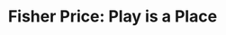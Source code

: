 ---
collection_archive: false
collection_category:
  - Studio
  - Kids
  - Advertising
  - Color
  - Humor
  - Still Life + Details
  - Advertising
  - Reportage
  - Still Life + Details
  - Environments
  - Portraits
collection_content: ''
collection_cover: 'https://d1sf55qlb7p6hz.cloudfront.net/wk_fisher-horizontalthumbs-1.jpg'
collection_cover_mobile: 'https://d1sf55qlb7p6hz.cloudfront.net/verticalcovers-47.jpg'
collection_description: >-
  John Goodman as the classic Fisher Price farmer for Wieden Kennedy. Sometimes
  great projects are executed but never seen to completion. 


  Scroll for scenes around set and the Ringan Ledwidge directed :60. You will
  also find the additional component of the commission where I capture classic
  fisher price toys juxtaposed around set and the Universal Studio Lot. 
collection_description_alignment: center
collection_filter: Commissioned + Stock
collection_hidden: false
collection_meta: Featuring John Goodman for Wieden Kennedy
collection_preview:
  - 'https://d1sf55qlb7p6hz.cloudfront.net/wk_fisher-horizontalthumbs-7.jpg'
  - 'https://d1sf55qlb7p6hz.cloudfront.net/wk_fisher-horizontalthumbs-1.jpg'
  - 'https://d1sf55qlb7p6hz.cloudfront.net/wk_fisher-horizontalthumbs-3.jpg'
  - 'https://d1sf55qlb7p6hz.cloudfront.net/wk_fisher-horizontalthumbs-2.jpg'
  - 'https://d1sf55qlb7p6hz.cloudfront.net/wk_fisher-horizontalthumbs-5.jpg'
  - 'https://d1sf55qlb7p6hz.cloudfront.net/wk_fisher-horizontalthumbs-4.jpg'
cover_image: 'https://d1sf55qlb7p6hz.cloudfront.net/wk_fisher-horizontalthumbs-6 copy.jpg'
date: ''
hide_footer: true
layout: blocks
logo: ''
navigation_theme: white
px_extra: true
slug: fisher-price
theme_color: '#E0AADC'
theme_color_all_works: '#FFE27A'
title: 'Fisher Price: Play is a Place '
collection_awards:
  - content: |-
      **2019**  
      AP 35: American Photography Annual 35  
      Best Personal Work Series:  
      "Phoenix: A Dystopian Legoland That Tastes Like Candy"
    template: popup-text-element
collection_exhibition:
  - content: |-
      **2019**  
      AP 35: American Photography Annual 35  
      Best Personal Work Series:  
      "Phoenix: A Dystopian Legoland That Tastes Like Candy"
    template: popup-text-element
collection_blocks:
  - _bookshop_name: collections/media-row-start
    row_alignment: between
  - _bookshop_name: collections/media-element
    block: media-element
    color: '#D3CAF2'
    image: 'https://d1sf55qlb7p6hz.cloudfront.net/wk-fisherprice-1.jpg'
    margin_left: '35'
    margin_right: '0'
    margin_y: '200'
    width: '30'
  - _bookshop_name: collections/media-element
    block: media-element
    color: '#F2DECC'
    image: 'https://d1sf55qlb7p6hz.cloudfront.net/wk-fisherprice-2.jpg'
    margin_left: '0'
    margin_right: '5'
    margin_y: '200'
    width: '30'
  - _bookshop_name: collections/media-row
    row_alignment: between
  - _bookshop_name: collections/media-element
    block: media-element
    color: '#FFD3C2'
    image: 'https://d1sf55qlb7p6hz.cloudfront.net/wk-fisherprice-5.jpg'
    margin_left: '15'
    margin_right: '0'
    margin_y: '100'
    width: '33'
  - _bookshop_name: collections/media-element
    block: media-element
    color: '#BCC2DE'
    image: 'https://d1sf55qlb7p6hz.cloudfront.net/wk-fisherprice-6.jpg'
    margin_left: '0'
    margin_right: '15'
    margin_y: '900'
    width: '30'
  - _bookshop_name: collections/media-row
    row_alignment: between
  - _bookshop_name: collections/media-element
    block: media-element
    color: '#56BBE6'
    image: 'https://d1sf55qlb7p6hz.cloudfront.net/wk-fisherprice-4.jpg'
    margin_left: '20'
    margin_y: '100'
    width: '55'
  - _bookshop_name: collections/media-row
    row_alignment: between
  - _bookshop_name: collections/media-element
    block: media-element
    color: '#FECEA1'
    image: 'https://d1sf55qlb7p6hz.cloudfront.net/wk-fisherprice-9.jpg'
    margin_left: '5'
    margin_y: '200'
    width: '55'
  - _bookshop_name: collections/media-element
    block: media-element
    color: '#F9AA95'
    image: 'https://d1sf55qlb7p6hz.cloudfront.net/wk-fisherprice-8.jpg'
    margin_left: '0'
    margin_right: '5'
    margin_y: '800'
    width: '25'
  - _bookshop_name: collections/media-row
    row_alignment: between
  - _bookshop_name: collections/media-element
    block: media-element
    color: '#D1C5E0'
    image: 'https://d1sf55qlb7p6hz.cloudfront.net/wk-fisherprice-10.jpg'
    margin_left: '20'
    margin_right: '0'
    margin_y: '200'
    width: '66'
  - _bookshop_name: collections/media-row
    row_alignment: between
  - _bookshop_name: collections/media-element
    block: media-element
    color: '#FFB1A7'
    image: 'https://d1sf55qlb7p6hz.cloudfront.net/wk-fisherprice-11.jpg'
    margin_left: '10'
    margin_y: '200'
    width: '45'
  - _bookshop_name: collections/media-row
    row_alignment: between
  - _bookshop_name: collections/media-element
    block: media-element
    color: '#FEBC81'
    image: 'https://d1sf55qlb7p6hz.cloudfront.net/wk-fisherprice-12.jpg'
    margin_left: '40'
    margin_right: '0'
    margin_y: '200'
    width: '33'
  - _bookshop_name: collections/media-row
    row_alignment: between
  - _bookshop_name: collections/media-element
    block: media-element
    color: '#BCCBD0'
    image: 'https://d1sf55qlb7p6hz.cloudfront.net/wk-fisherprice-13.jpg'
    margin_left: '20'
    margin_right: '0'
    margin_y: '200'
    width: '66'
  - _bookshop_name: collections/media-row
    row_alignment: between
  - _bookshop_name: collections/media-motion
    align_y: start
    margin_left: '5'
    margin_right: '0'
    margin_y: '200'
    show_controls: true
    template: block-media-motion
    vimeo_id: 480559052
    width: '90'
  - _bookshop_name: collections/media-row
    row_alignment: between
  - _bookshop_name: collections/media-text
    align_y: start
    margin_left: '0'
    margin_right: '0'
    margin_y: '100'
    template: block-media-text
    text: Part II
    text_alignment: left
    text_size: 10xl
    text_tracking: normal
    width: '50'
  - _bookshop_name: collections/media-row
    row_alignment: between
  - _bookshop_name: collections/media-element
    block: media-element
    color: '#F2D6C7'
    image: 'https://d1sf55qlb7p6hz.cloudfront.net/wk-fisherprice-15.jpg'
    margin_left: '10'
    margin_right: '0'
    margin_y: '100'
    width: '66'
  - _bookshop_name: collections/media-row
    row_alignment: between
  - _bookshop_name: collections/media-element
    block: media-element
    color: '#0E0C0D'
    image: 'https://d1sf55qlb7p6hz.cloudfront.net/wk-fisherprice-16.jpg'
    margin_left: '30'
    margin_y: '200'
    width: '40'
  - _bookshop_name: collections/media-element
    block: media-element
    color: '#DEEBA6'
    image: 'https://d1sf55qlb7p6hz.cloudfront.net/wk-fisherprice-17.jpg'
    margin_left: '0'
    margin_right: '0'
    margin_y: '1000'
    width: '25'
  - _bookshop_name: collections/media-row
    row_alignment: between
  - _bookshop_name: collections/media-element
    block: media-element
    color: '#FBECDB'
    image: 'https://d1sf55qlb7p6hz.cloudfront.net/wk-fisherprice-19.jpg'
    margin_left: '10'
    margin_right: '0'
    margin_y: '800'
    width: '30'
  - _bookshop_name: collections/media-element
    block: media-element
    color: '#BDD3E7'
    image: 'https://d1sf55qlb7p6hz.cloudfront.net/wk-fisherprice-18.jpg'
    margin_left: '0'
    margin_right: '5'
    margin_y: '100'
    width: '50'
  - _bookshop_name: collections/media-row
    row_alignment: between
  - _bookshop_name: collections/media-element
    block: media-element
    color: '#0D0B07'
    image: 'https://d1sf55qlb7p6hz.cloudfront.net/wk-fisherprice-20.jpg'
    margin_left: '20'
    margin_right: '0'
    margin_y: '100'
    width: '66'
  - _bookshop_name: collections/media-row
    row_alignment: between
  - _bookshop_name: collections/media-element
    block: media-element
    color: '#EAD6C9'
    image: 'https://d1sf55qlb7p6hz.cloudfront.net/wk-fisherprice-22.jpg'
    margin_left: '10'
    margin_right: '0'
    margin_y: '700'
    width: '25'
  - _bookshop_name: collections/media-element
    block: media-element
    color: '#E5D1E6'
    image: 'https://d1sf55qlb7p6hz.cloudfront.net/wk-fisherprice-21.jpg'
    margin_left: '0'
    margin_y: '100'
    width: '55'
  - _bookshop_name: collections/media-row
    row_alignment: between
  - _bookshop_name: collections/media-element
    block: media-element
    color: '#E9AF95'
    image: 'https://d1sf55qlb7p6hz.cloudfront.net/wk-fisherprice-23.jpg'
    margin_left: '25'
    margin_y: '100'
    width: '70'
  - _bookshop_name: collections/media-row-end
collection_press:
  - content: |-
      **2019**  
      AP 35: American Photography Annual 35  
      Best Personal Work Series:  
      "Phoenix: A Dystopian Legoland That Tastes Like Candy"
    template: popup-text-element
---